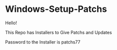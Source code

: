 # Windows-Setup-Patchs

Hello!

This Repo has Installers to Give Patchs and Updates

Password to the Installer is patchs77

